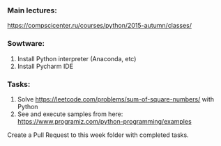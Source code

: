 
### Main lectures:
https://compscicenter.ru/courses/python/2015-autumn/classes/ 

### Sowtware:
1. Install Python interpreter (Anaconda, etc)
2. Install Pycharm IDE

### Tasks:
1. Solve https://leetcode.com/problems/sum-of-square-numbers/ with Python
2. See and execute samples from here: https://www.programiz.com/python-programming/examples 

Create a Pull Request to this week folder with completed tasks. 